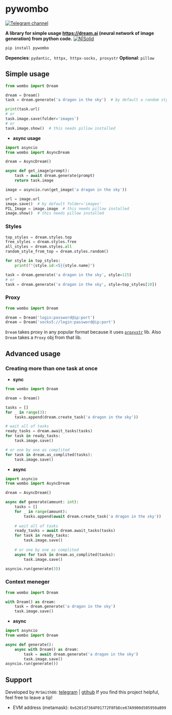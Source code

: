 # **pywombo**
[![Telegram channel](https://img.shields.io/endpoint?url=https://runkit.io/damiankrawczyk/telegram-badge/branches/master?url=https://t.me/bots_forge)](https://t.me/bots_forge)

**A library for simple usage https://dream.ai (neural network of image generation) from python code.** 
[![N|Solid](https://upload.wikimedia.org/wikipedia/commons/d/d7/WomboLogo.svg)](https://dream.ai/create)


```bash
pip install pywombo
```
**Depencies**: `pydantic, httpx, httpx-socks, proxystr`
**Optional**: `pillow`

## **Simple usage**
```python
from wombo import Dream

dream = Dream()
task = dream.generate('a dragon in the sky')  # by default a random style used

print(task.url)
# or
task.image.save(folder='images')
# or
task.image.show()  # this needs pillow installed
```
- **async usage**
```python
import asyncio
from wombo import AsyncDream

dream = AsyncDream()

async def get_image(prompt):
    task = await dream.generate(prompt)
    return task.image

image = asyncio.run(get_image('a dragon in the sky'))

url = image.url
image.save()  # by default folder='images'
PIL_Image = image.image  # this needs pillow installed
image.show()  # this needs pillow installed
```

### Styles
```python
top_styles = dream.styles.top
free_styles = dream.styles.free
all_styles = dream.styles.all
random_style_from_top = dream.styles.random()

for style in top_styles:
    print(f"{style.id:<5}{style.name}")

task = dream.generate('a dragon in the sky', style=115)
# or
task = dream.generate('a dragon in the sky', style=top_styles[10])
```

### Proxy
```python
from wombo import Dream

dream = Dream('login:password@ip:port')
dream = Dream('socks5://login:password@ip:port')
```
`Dream` takes proxy in any popular format because it uses [`proxystr`](https://pypi.org/project/proxystr/) lib. Also `Dream` takes a `Proxy` obj from that lib.
## **Advanced usage**
### Creating more than one task at once
- **sync**
```python
from wombo import Dream

dream = Dream()

tasks = []
for _ in range(3):
    tasks.append(dream.create_task('a dragon in the sky'))

# wait all of tasks
ready_tasks = dream.await_tasks(tasks)
for task in ready_tasks:
    task.image.save()

# or one by one as complited
for task in dream.as_complited(tasks):
    task.image.save()
```
- **async**
```python
import asyncio
from wombo import AsyncDream

dream = AsyncDream()

async def generate(amount: int):
    tasks = []
    for _ in range(amount):
        tasks.append(await dream.create_task('a dragon in the sky'))
    
    # wait all of tasks
    ready_tasks = await dream.await_tasks(tasks)
    for task in ready_tasks:
        task.image.save()
    
    # or one by one as complited
    async for task in dream.as_complited(tasks):
        task.image.save()

asyncio.run(generate(3))
```
### Context meneger
```python
from wombo import Dream

with Dream() as dream:
    task = dream.generate('a dragon in the sky')
    task.image.save()
```
- **async**
```python
import asyncio
from wombo import Dream

async def generate():
    async with Dream() as dream:
        task = await dream.generate('a dragon in the sky')
        task.image.save()
asyncio.run(generate())
```
## Support
Developed by `MrSmith06`: [telegram](https://t.me/Mr_Smith06) |  [gtihub](https://github.com/MrSmith06)
If you find this project helpful, feel free to leave a tip!
- EVM address (metamask): `0x6201d7364F01772F8FbDce67A9900d505950aB99`